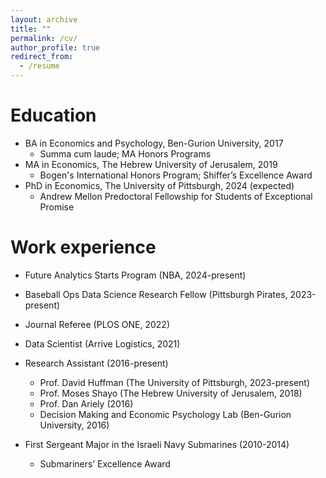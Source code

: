 ```yaml
---
layout: archive
title: ""
permalink: /cv/
author_profile: true
redirect_from:
  - /resume
---
```


Education
======
* BA in Economics and Psychology, Ben-Gurion University, 2017
  * Summa cum laude; MA Honors Programs
* MA in Economics, The Hebrew University of Jerusalem, 2019
  * Bogen's International Honors Program; Shiffer’s Excellence Award
* PhD in Economics, The University of Pittsburgh, 2024 (expected)
  * Andrew Mellon Predoctoral Fellowship for Students of Exceptional Promise

Work experience
======
* Future Analytics Starts Program (NBA, 2024-present)

* Baseball Ops Data Science Research Fellow (Pittsburgh Pirates, 2023-present)

* Journal Referee (PLOS ONE, 2022)
  
* Data Scientist (Arrive Logistics, 2021)
  
* Research Assistant (2016-present)
  * Prof. David Huffman (The University of Pittsburgh, 2023-present)
  * Prof. Moses Shayo (The Hebrew University of Jerusalem, 2018)
  * Prof. Dan Ariely (2016) 
  * Decision Making and Economic Psychology Lab (Ben-Gurion University, 2016)

* First Sergeant Major in the Israeli Navy Submarines (2010-2014)
  * Submariners’ Excellence Award

